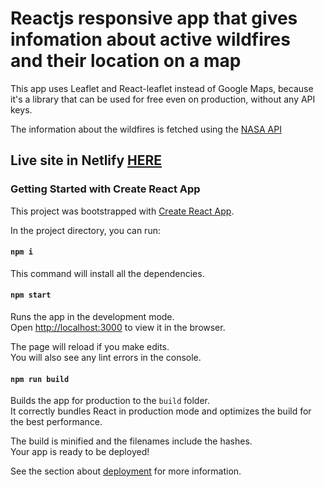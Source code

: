 # Reactjs responsive app that gives infomation about active wildfires and their location on a map

This app uses Leaflet and React-leaflet instead of Google Maps, because it's a library that can be used for free even on production, without any API keys.

The information about the wildfires is fetched using the [NASA API](https://eonet.sci.gsfc.nasa.gov/api/v2.1/events)

## Live site in Netlify [HERE](https://react-fireearthevents.netlify.app/)

### Getting Started with Create React App

This project was bootstrapped with [Create React App](https://github.com/facebook/create-react-app).

In the project directory, you can run:

#### `npm i`

This command will install all the dependencies.

#### `npm start`

Runs the app in the development mode.\
Open [http://localhost:3000](http://localhost:3000) to view it in the browser.

The page will reload if you make edits.\
You will also see any lint errors in the console.

#### `npm run build`

Builds the app for production to the `build` folder.\
It correctly bundles React in production mode and optimizes the build for the best performance.

The build is minified and the filenames include the hashes.\
Your app is ready to be deployed!

See the section about [deployment](https://facebook.github.io/create-react-app/docs/deployment) for more information.
